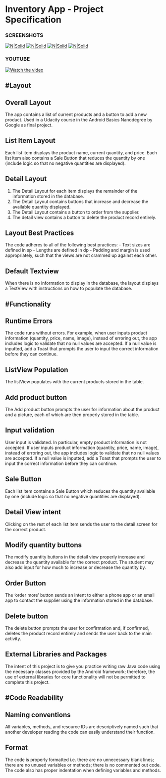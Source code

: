 Inventory App - Project Specification
=====================================

### SCREENSHOTS

[![N|Solid](http://i.imgur.com/wQAT9wxm.png)](http://i.imgur.com/wQAT9wxm.png) [![N|Solid](http://i.imgur.com/sRCP2jWm.png)](http://i.imgur.com/sRCP2jWm.png) [![N|Solid](http://i.imgur.com/0CbtQ8Nm.png)](http://i.imgur.com/0CbtQ8Nm.png) [![N|Solid](http://i.imgur.com/23YaKJFm.png)](http://i.imgur.com/23YaKJFm.png) 

### YOUTUBE

[![Watch the video](http://i.imgur.com/hNlwD27.png)](https://www.youtube.com/watch?v=PNce2Okm6Xk)


#Layout
------------


Overall Layout
--------------

The app contains a list of current products and a button to add a new product.
Used in a Udacity course in the Android Basics Nanodegree by Google as final project.


List Item Layout
-----------------

Each list item displays the product name, current quantity, and price. Each list item also contains a Sale Button that reduces the quantity by one (include logic so that no negative quantities are displayed).


Detail Layout
---------------

1. The Detail Layout for each item displays the remainder of the information stored in the database.
2. The Detail Layout contains buttons that increase and decrease the available quantity displayed.
3. The Detail Layout contains a button to order from the supplier.
4. The detail view contains a button to delete the product record entirely.


Layout Best Practices
----------------------

The code adheres to all of the following best practices:
    - Text sizes are defined in sp
    - Lengths are defined in dp
    - Padding and margin is used appropriately, such that the views are not crammed up against each other.


Default Textview
-----------------

When there is no information to display in the database, the layout displays a TextView with instructions on how to populate the database. 




#Functionality
-------------


Runtime Errors
--------------

The code runs without errors. For example, when user inputs product information (quantity, price, name, image), instead of erroring out, the app includes logic to validate that no null values are accepted. If a null value is inputted, add a Toast that prompts the user to input the correct information before they can continue.


ListView Population
--------------------

The listView populates with the current products stored in the table.


Add product button
------------------

The Add product button prompts the user for information about the product and a picture, each of which are then properly stored in the table.


Input validation
------------------

User input is validated. In particular, empty product information is not accepted. If user inputs product information (quantity, price, name, image), instead of erroring out, the app includes logic to validate that no null values are accepted. If a null value is inputted, add a Toast that prompts the user to input the correct information before they can continue. 


Sale Button
------------

Each list item contains a Sale Button which reduces the quantity available by one (include logic so that no negative quantities are displayed).


Detail View intent
------------------

Clicking on the rest of each list item sends the user to the detail screen for the correct product.


Modify quantity buttons
-----------------------

The modify quantity buttons in the detail view properly increase and decrease the quantity available for the correct product.
The student may also add input for how much to increase or decrease the quantity by.


Order Button
-------------

The ‘order more’ button sends an intent to either a phone app or an email app to contact the supplier using the information stored in the database.


Delete button
-------------

The delete button prompts the user for confirmation and, if confirmed, deletes the product record entirely and sends the user back to the main activity. 


External Libraries and Packages
-------------------------------

The intent of this project is to give you practice writing raw Java code using the necessary classes provided by the Android framework; therefore, the use of external libraries for core functionality will not be permitted to complete this project.




#Code Readability
-----------------


Naming conventions
------------------

All variables, methods, and resource IDs are descriptively named such that another developer reading the code can easily understand their function.


Format
------

The code is properly formatted i.e. there are no unnecessary blank lines; there are no unused variables or methods; there is no commented out code.
The code also has proper indentation when defining variables and methods.








